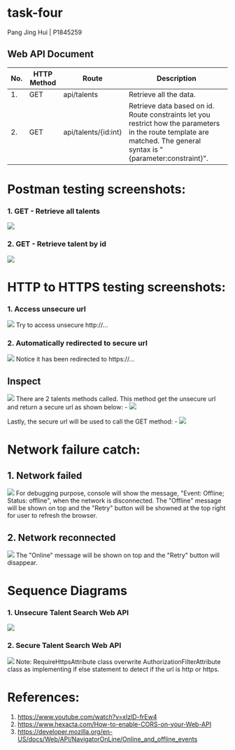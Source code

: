 # task-four
Pang Jing Hui | P1845259 

## Web API Document
| No. | HTTP Method  | Route | Description |
| ------------- | ------------- | ------------- | ------------- |
| 1. | GET | api/talents | Retrieve all the data.  |
| 2. | GET | api/talents/{id:int} | Retrieve data based on id. Route constraints let you restrict how the parameters in the route template are matched. The general syntax is "{parameter:constraint}". |

# Postman testing screenshots:
### 1. GET - Retrieve all talents
![](images/1.png)

### 2. GET - Retrieve talent by id
![](images/2.png)

# HTTP to HTTPS testing screenshots:
### 1. Access unsecure url
![](images/3.png)
Try to access unsecure http://...

### 2. Automatically redirected to secure url
![](images/4.png)
Notice it has been redirected to https://...

## Inspect
![](images/5.png)
There are 2 talents methods called. 
This method get the unsecure url and return a secure url as shown below: -
![](images/6.png)

Lastly, the secure url will be used to call the GET method: -
![](images/5.png)

# Network failure catch:
## 1. Network failed
![](images/n1.png)
For debugging purpose, console will show the message, "Event: Offline; Status: offline", when the network is disconnected. 
The "Offline" message will be shown on top and the "Retry" button will be showned at the top right for user to refresh the browser.

## 2. Network reconnected
![](images/n2.png)
The "Online" message will be shown on top and the "Retry" button will disappear.

# Sequence Diagrams
### 1. Unsecure Talent Search Web API
![](images/sd.jpeg)

### 2. Secure Talent Search Web API
![](images/sd2.jpeg)
Note: RequireHttpsAttribute class overwrite AuthorizationFilterAttribute class as implementing if else statement to detect if the url is http or https.

# References:
1. https://www.youtube.com/watch?v=xIzlD-frEw4
2. https://www.hexacta.com/How-to-enable-CORS-on-your-Web-API
3. https://developer.mozilla.org/en-US/docs/Web/API/NavigatorOnLine/Online_and_offline_events
